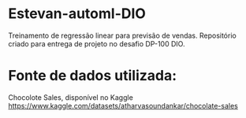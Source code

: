 # Estevan-automl-DIO
Treinamento de regressão linear para previsão de vendas. Repositório criado para entrega de projeto no desafio DP-100 DIO.


# Fonte de dados utilizada:
Chocolote Sales, disponível no Kaggle
https://www.kaggle.com/datasets/atharvasoundankar/chocolate-sales

